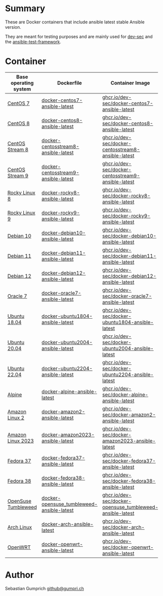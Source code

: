 # Summary
These are Docker containers that include ansible latest stable Ansible version.

They are meant for testing purposes and are mainly used for [dev-sec](https://github.com/dev-sec/) and the [ansible-test-framework](https://github.com/rndmh3ro/ansible-test-framework).

# Container

| Base operating system             | Dockerfile                                    | Container Image                                               | Docker Hub                                             |
|-----------------------------------|-----------------------------------------------|---------------------------------------------------------------|--------------------------------------------------------|
| [CentOS 7][centos]                | [docker-centos7-ansible-latest][]             | [ghcr.io/dev-sec/docker-centos7-ansible-latest][]             | [rndmh3ro/docker-centos7-ansible-latest][]             |
| [CentOS 8][centos]                | [docker-centos8-ansible-latest][]             | [ghcr.io/dev-sec/docker-centos8-ansible-latest][]             | [rndmh3ro/docker-centos8-ansible-latest][]             |
| [CentOS Stream 8][centos]         | [docker-centosstream8-ansible-latest][]       | [ghcr.io/dev-sec/docker-centosstream8-ansible-latest][]       | [rndmh3ro/docker-centosstream8-ansible-latest][]       |
| [CentOS Stream 9][centos]         | [docker-centosstream9-ansible-latest][]       | [ghcr.io/dev-sec/docker-centosstream9-ansible-latest][]       | [rndmh3ro/docker-centosstream9-ansible-latest][]       |
| [Rocky Linux 8][rocky]            | [docker-rocky8-ansible-latest][]              | [ghcr.io/dev-sec/docker-rocky8-ansible-latest][]              | [rndmh3ro/docker-rocky8-ansible-latest][]              |
| [Rocky Linux 9][rocky ]           | [docker-rocky9-ansible-latest][]              | [ghcr.io/dev-sec/docker-rocky9-ansible-latest][]              | [rndmh3ro/docker-rocky9-ansible-latest][]              |
| [Debian 10][debian]               | [docker-debian10-ansible-latest][]            | [ghcr.io/dev-sec/docker-debian10-ansible-latest][]            | [rndmh3ro/docker-debian10-ansible-latest][]            |
| [Debian 11][debian]               | [docker-debian11-ansible-latest][]            | [ghcr.io/dev-sec/docker-debian11-ansible-latest][]            | [rndmh3ro/docker-debian11-ansible-latest][]            |
| [Debian 12][debian]               | [docker-debian12-ansible-latest][]            | [ghcr.io/dev-sec/docker-debian12-ansible-latest][]            | [rndmh3ro/docker-debian12-ansible-latest][]            |
| [Oracle 7][oracle]                | [docker-oracle7-ansible-latest][]             | [ghcr.io/dev-sec/docker-oracle7-ansible-latest][]             | [rndmh3ro/docker-oracle7-ansible-latest][]             |
| [Ubuntu 18.04][ubuntu]            | [docker-ubuntu1804-ansible-latest][]          | [ghcr.io/dev-sec/docker-ubuntu1804-ansible-latest][]          | [rndmh3ro/docker-ubuntu1804-ansible-latest][]          |
| [Ubuntu 20.04][ubuntu]            | [docker-ubuntu2004-ansible-latest][]          | [ghcr.io/dev-sec/docker-ubuntu2004-ansible-latest][]          | [rndmh3ro/docker-ubuntu2004-ansible-latest][]          |
| [Ubuntu 22.04][ubuntu]            | [docker-ubuntu2204-ansible-latest][]          | [ghcr.io/dev-sec/docker-ubuntu2204-ansible-latest][]          | [rndmh3ro/docker-ubuntu2204-ansible-latest][]          |
| [Alpine][alpine]                  | [docker-alpine-ansible-latest][]              | [ghcr.io/dev-sec/docker-alpine-ansible-latest][]              | [rndmh3ro/docker-alpine-ansible-latest][]              |
| [Amazon Linux 2][amazon]          | [docker-amazon2-ansible-latest][]             | [ghcr.io/dev-sec/docker-amazon2-ansible-latest][]             | [rndmh3ro/docker-amazon2-ansible-latest][]             |
| [Amazon Linux 2023][amazon]       | [docker-amazon2023-ansible-latest][]          | [ghcr.io/dev-sec/docker-amazon2023-ansible-latest][]          | [rndmh3ro/docker-amazon2023-ansible-latest][]          |
| [Fedora 37][fedora]               | [docker-fedora37-ansible-latest][]            | [ghcr.io/dev-sec/docker-fedora37-ansible-latest][]            | [rndmh3ro/docker-fedora37-ansible-latest][]            |
| [Fedora 38][fedora]               | [docker-fedora38-ansible-latest][]            | [ghcr.io/dev-sec/docker-fedora38-ansible-latest][]            | [rndmh3ro/docker-fedora38-ansible-latest][]            |
| [OpenSuse Tumbleweed][tumbleweed] | [docker-opensuse_tumbleweed-ansible-latest][] | [ghcr.io/dev-sec/docker-opensuse_tumbleweed-ansible-latest][] | [rndmh3ro/docker-opensuse_tumbleweed-ansible-latest][] |
| [Arch Linux][arch]                | [docker-arch-ansible-latest][]                | [ghcr.io/dev-sec/docker-arch-ansible-latest][]                | [rndmh3ro/docker-arch-ansible-latest][]                |
| [OpenWRT][openwrt]                | [docker-openwrt-ansible-latest][]             | [ghcr.io/dev-sec/docker-openwrt-ansible-latest][]             | [rndmh3ro/docker-openwrt-ansible-latest][]             |

# Author

Sebastian Gumprich <github@gumpri.ch>

[centos]: https://hub.docker.com/_/centos/
[rocky]: https://hub.docker.com/r/rockylinux/
[debian]: https://hub.docker.com/_/debian/
[oracle]: https://hub.docker.com/_/oraclelinux/
[ubuntu]: https://hub.docker.com/_/ubuntu/
[alpine]: https://hub.docker.com/_/alpine/
[amazon]: https://hub.docker.com/_/amazonlinux/
[fedora]: https://hub.docker.com/_/fedora/
[arch]: https://hub.docker.com/_/archlinux/
[tumbleweed]: https://hub.docker.com/r/opensuse/tumbleweed
[openwrt]: https://hub.docker.com/r/openwrtorg/rootfs
[docker-centos7-ansible-latest]: https://github.com/rndmh3ro/docker-ansible/blob/master/centos7-ansible-latest/Dockerfile
[docker-centos8-ansible-latest]: https://github.com/rndmh3ro/docker-ansible/blob/master/centos8-ansible-latest/Dockerfile
[docker-centosstream8-ansible-latest]: https://github.com/rndmh3ro/docker-ansible/blob/master/centosstream8-ansible-latest/Dockerfile
[docker-centosstream9-ansible-latest]: https://github.com/rndmh3ro/docker-ansible/blob/master/centosstream9-ansible-latest/Dockerfile
[docker-rocky8-ansible-latest]: https://github.com/rndmh3ro/docker-ansible/blob/master/rocky8-ansible-latest/Dockerfile
[docker-rocky9-ansible-latest]: https://github.com/rndmh3ro/docker-ansible/blob/master/rocky9-ansible-latest/Dockerfile
[docker-debian10-ansible-latest]: https://github.com/rndmh3ro/docker-ansible/blob/master/debian10-ansible-latest/Dockerfile
[docker-debian11-ansible-latest]: https://github.com/rndmh3ro/docker-ansible/blob/master/debian11-ansible-latest/Dockerfile
[docker-debian12-ansible-latest]: https://github.com/rndmh3ro/docker-ansible/blob/master/debian12-ansible-latest/Dockerfile
[docker-oracle7-ansible-latest]: https://github.com/rndmh3ro/docker-ansible/blob/master/oracle7-ansible-latest/Dockerfile
[docker-ubuntu1804-ansible-latest]: https://github.com/rndmh3ro/docker-ansible/blob/master/ubuntu1804-ansible-latest/Dockerfile
[docker-ubuntu2004-ansible-latest]: https://github.com/rndmh3ro/docker-ansible/blob/master/ubuntu2004-ansible-latest/Dockerfile
[docker-ubuntu2204-ansible-latest]: https://github.com/rndmh3ro/docker-ansible/blob/master/ubuntu2204-ansible-latest/Dockerfile
[docker-alpine-ansible-latest]: https://github.com/rndmh3ro/docker-ansible/blob/master/alpine-ansible-latest/Dockerfile
[docker-amazon2-ansible-latest]: https://github.com/rndmh3ro/docker-ansible/blob/master/amazon2-ansible-latest/Dockerfile
[docker-amazon2023-ansible-latest]: https://github.com/rndmh3ro/docker-ansible/blob/master/amazon2023-ansible-latest/Dockerfile
[docker-fedora37-ansible-latest]: https://github.com/rndmh3ro/docker-ansible/blob/master/fedora37-ansible-latest/Dockerfile
[docker-fedora38-ansible-latest]: https://github.com/rndmh3ro/docker-ansible/blob/master/fedora38-ansible-latest/Dockerfile
[docker-opensuse_tumbleweed-ansible-latest]: https://github.com/rndmh3ro/docker-ansible/blob/master/opensuse_tumbleweed-ansible-latest/Dockerfile
[docker-arch-ansible-latest]: https://github.com/rndmh3ro/docker-ansible/blob/master/arch-ansible-latest/Dockerfile
[docker-openwrt-ansible-latest]: https://github.com/rndmh3ro/docker-ansible/blob/master/openwrt-ansible-latest/Dockerfile
[ghcr.io/dev-sec/docker-centos7-ansible-latest]: https://github.com/dev-sec/docker-ansible/pkgs/container/docker-centos7-ansible
[ghcr.io/dev-sec/docker-centos8-ansible-latest]: https://github.com/dev-sec/docker-ansible/pkgs/container/docker-centos8-ansible
[ghcr.io/dev-sec/docker-centosstream8-ansible-latest]: https://github.com/dev-sec/docker-ansible/pkgs/container/docker-centosstream8-ansible
[ghcr.io/dev-sec/docker-centosstream9-ansible-latest]: https://github.com/dev-sec/docker-ansible/pkgs/container/docker-centosstream0-ansible
[ghcr.io/dev-sec/docker-rocky8-ansible-latest]: https://github.com/dev-sec/docker-ansible/pkgs/container/docker-rocky8-ansible
[ghcr.io/dev-sec/docker-rocky9-ansible-latest]: https://github.com/dev-sec/docker-ansible/pkgs/container/docker-rocky9-ansible
[ghcr.io/dev-sec/docker-debian10-ansible-latest]: https://github.com/dev-sec/docker-ansible/pkgs/container/docker-debian10-ansible
[ghcr.io/dev-sec/docker-debian11-ansible-latest]: https://github.com/dev-sec/docker-ansible/pkgs/container/docker-debian11-ansible
[ghcr.io/dev-sec/docker-debian12-ansible-latest]: https://github.com/dev-sec/docker-ansible/pkgs/container/docker-debian12-ansible
[ghcr.io/dev-sec/docker-oracle7-ansible-latest]: https://github.com/dev-sec/docker-ansible/pkgs/container/docker-oracle7-ansible
[ghcr.io/dev-sec/docker-ubuntu1804-ansible-latest]: https://github.com/dev-sec/docker-ansible/pkgs/container/docker-ubuntu1804-ansible
[ghcr.io/dev-sec/docker-ubuntu2004-ansible-latest]: https://github.com/dev-sec/docker-ansible/pkgs/container/docker-ubuntu2004-ansible
[ghcr.io/dev-sec/docker-ubuntu2204-ansible-latest]: https://github.com/dev-sec/docker-ansible/pkgs/container/docker-ubuntu2204-ansible
[ghcr.io/dev-sec/docker-alpine-ansible-latest]: https://github.com/dev-sec/docker-ansible/pkgs/container/docker-alpine-ansible
[ghcr.io/dev-sec/docker-amazon2-ansible-latest]: https://github.com/dev-sec/docker-ansible/pkgs/container/docker-amazon2-ansible
[ghcr.io/dev-sec/docker-amazon2023-ansible-latest]: https://github.com/dev-sec/docker-ansible/pkgs/container/docker-amazon2023-ansible
[ghcr.io/dev-sec/docker-fedora37-ansible-latest]: https://github.com/dev-sec/docker-ansible/pkgs/container/docker-fedora37-ansible
[ghcr.io/dev-sec/docker-fedora38-ansible-latest]: https://github.com/dev-sec/docker-ansible/pkgs/container/docker-fedora38-ansible
[ghcr.io/dev-sec/docker-opensuse_tumbleweed-ansible-latest]: https://hub.docker.com/repository/docker/rndmh3ro/docker-opensuse_tumbleweed-ansible
[ghcr.io/dev-sec/docker-arch-ansible-latest]: https://github.com/dev-sec/docker-ansible/pkgs/container/docker-arch-ansible
[ghcr.io/dev-sec/docker-openwrt-ansible-latest]: https://github.com/dev-sec/docker-ansible/pkgs/container/docker-openwrt-ansible
[rndmh3ro/docker-centos7-ansible-latest]: https://hub.docker.com/r/rndmh3ro/docker-centos7-ansible
[rndmh3ro/docker-centos8-ansible-latest]: https://hub.docker.com/r/rndmh3ro/docker-centos8-ansible
[rndmh3ro/docker-centosstream8-ansible-latest]: https://hub.docker.com/r/rndmh3ro/docker-centosstream8-ansible
[rndmh3ro/docker-centosstream9-ansible-latest]: https://hub.docker.com/r/rndmh3ro/docker-centosstream0-ansible
[rndmh3ro/docker-rocky8-ansible-latest]: https://hub.docker.com/r/rndmh3ro/docker-rocky8-ansible
[rndmh3ro/docker-rocky9-ansible-latest]: https://hub.docker.com/r/rndmh3ro/docker-rocky9-ansible
[rndmh3ro/docker-debian10-ansible-latest]: https://hub.docker.com/r/rndmh3ro/docker-debian10-ansible
[rndmh3ro/docker-debian11-ansible-latest]: https://hub.docker.com/r/rndmh3ro/docker-debian11-ansible
[rndmh3ro/docker-debian12-ansible-latest]: https://hub.docker.com/r/rndmh3ro/docker-debian12-ansible
[rndmh3ro/docker-oracle7-ansible-latest]: https://hub.docker.com/r/rndmh3ro/docker-oracle7-ansible
[rndmh3ro/docker-ubuntu1804-ansible-latest]: https://hub.docker.com/r/rndmh3ro/docker-ubuntu1804-ansible
[rndmh3ro/docker-ubuntu2004-ansible-latest]: https://hub.docker.com/r/rndmh3ro/docker-ubuntu2004-ansible
[rndmh3ro/docker-ubuntu2204-ansible-latest]: https://hub.docker.com/r/rndmh3ro/docker-ubuntu2204-ansible
[rndmh3ro/docker-alpine-ansible-latest]: https://hub.docker.com/r/rndmh3ro/docker-alpine-ansible
[rndmh3ro/docker-amazon2-ansible-latest]: https://hub.docker.com/r/rndmh3ro/docker-amazon2-ansible
[rndmh3ro/docker-amazon2023-ansible-latest]: https://hub.docker.com/r/rndmh3ro/docker-amazon2023-ansible
[rndmh3ro/docker-fedora37-ansible-latest]: https://hub.docker.com/r/rndmh3ro/docker-fedora37-ansible
[rndmh3ro/docker-fedora38-ansible-latest]: https://hub.docker.com/r/rndmh3ro/docker-fedora38-ansible
[rndmh3ro/docker-opensuse_tumbleweed-ansible-latest]: https://hub.docker.com/repository/docker/rndmh3ro/docker-opensuse_tumbleweed-ansible
[rndmh3ro/docker-arch-ansible-latest]: https://hub.docker.com/r/rndmh3ro/docker-arch-ansible
[rndmh3ro/docker-openwrt-ansible-latest]: https://hub.docker.com/r/rndmh3ro/docker-openwrt-ansible
